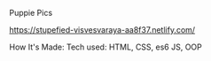 Puppie Pics

https://stupefied-visvesvaraya-aa8f37.netlify.com/

How It's Made: Tech used: HTML, CSS, es6 JS, OOP
